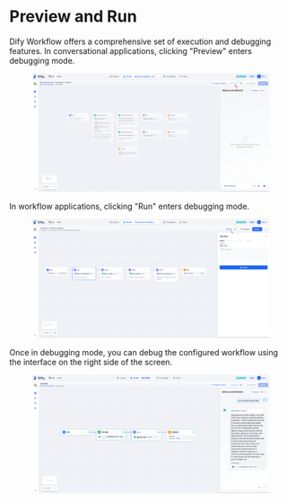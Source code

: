 # Preview and Run

Dify Workflow offers a comprehensive set of execution and debugging features. In conversational applications, clicking "Preview" enters debugging mode.

<figure><img src="/en/.gitbook/assets/guides/workflow/debug_and_preview/preview-and-run/output (7).png" alt=""><figcaption></figcaption></figure>

In workflow applications, clicking "Run" enters debugging mode.

<figure><img src="/en/.gitbook/assets/guides/workflow/debug_and_preview/preview-and-run/output (1) (5).png" alt=""><figcaption></figcaption></figure>

Once in debugging mode, you can debug the configured workflow using the interface on the right side of the screen.

<figure><img src="/en/.gitbook/assets/guides/workflow/debug_and_preview/preview-and-run/output (2) (3).png" alt=""><figcaption></figcaption></figure>
